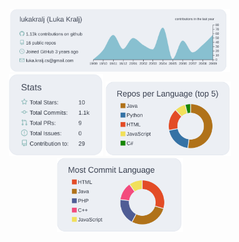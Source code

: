 
<p align="center">
  <img width="70%" src="https://raw.githubusercontent.com/lukakralj/lukakralj/master/profile-summary-card-output/nord_bright/0-profile-details.svg" />
  <img width="30%" src="https://raw.githubusercontent.com/lukakralj/lukakralj/master/profile-summary-card-output/nord_bright/3-stats.svg" />
  <img width="40%" src="https://raw.githubusercontent.com/lukakralj/lukakralj/master/profile-summary-card-output/nord_bright/1-repos-per-language.svg" />
  <img width="40%" src="https://raw.githubusercontent.com/lukakralj/lukakralj/master/profile-summary-card-output/nord_bright/2-most-commit-language.svg" />
</p>
